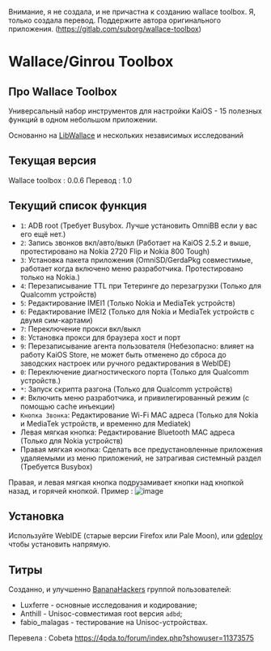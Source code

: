 Внимание, я не создала, и не причастна к созданию wallace toolbox. Я, только создала перевод. Поддержите автора оригинального приложения. (https://gitlab.com/suborg/wallace-toolbox)
# Wallace/Ginrou Toolbox

## Про Wallace Toolbox

Универсальный набор инструментов для настройки KaiOS - 15 полезных функций в одном небольшом приложении.

Основанно на [LibWallace](https://gist.github.com/plugnburn/00fa61006513cdb0a12adf61a6e425e1) и нескольких независимых исследований

## Текущая версия

Wallace toolbox : 0.0.6
Перевод : 1.0

## Текущий список функция

- `1`: ADB root (Требует Busybox. Лучше установить OmniBB если у вас его ещё нет.)
- `2`: Запись звонков вкл/авто/выкл (Работает на KaiOS 2.5.2 и выше, протестировано на Nokia 2720 Flip и Nokia 800 Tough)
- `3`: Установка пакета приложения (OmniSD/GerdaPkg совместимые, работает когда включено меню разработчика. Протестировано только на Nokia.)
- `4`: Перезаписывание TTL при Тетеринге до перезагрузки (Только для Qualcomm устройств)
- `5`: Редактирование IMEI1 (Только Nokia и MediaTek устройств)
- `6`: Редактирование IMEI2 (Только для Nokia и MediaTek устройств с двумя сим-картами)
- `7`: Переключение прокси вкл/выкл
- `8`: Установка прокси для браузера хост и порт
- `9`: Перезаписывание агента пользователя (Небезопасно: влияет на работу KaiOS Store, не может быть отменено до сброса до заводских настроек или ручного редактирования в WebIDE)
- `0`: Переключение диагностического порта (Только для Qualcomm устройств.)
- `*`: Запуск скрипта разгона (Только для Qualcomm устройств)
- `#`: Включить меню разработчика, и привилегированный режим (с помощью cache инъекции)
- `Кнопка Звонка`: Редактирование Wi-Fi MAC адреса (Только для Nokia и MediaTek устройств, и временно для Mediatek)
- Левая мягкая кнопка: Редактирование Bluetooth MAC адреса (Только для Nokia устройств)
- Правая мягкая кнопка: Сделать все предустановленные приложения удаляемыми из меню приложений, не затрагивая системный раздел (Требуется Busybox)

Правая, и левая мягкая кнопка подрузамивает кнопки над кнопкой назад, и горячей кнопкой. Пример : ![image](https://github.com/Cobeta-beta/ginrou-toolbox/assets/140401724/f843d652-d6cf-4dea-abb6-6045209906e9)

## Установка

Используйте WebIDE (старые версии Firefox или Pale Moon), или [gdeploy](https://gitlab.com/suborg/gdeploy) чтобы установить напрямую.

## Титры

Созданно, и улучшенно [BananaHackers](https://bananahackers.net) группой пользователей:

- Luxferre - основные исследования и кодирование;
- Anthill - Unisoc-совместимая root версия `adbd`;
- fabio_malagas - тестирование на Unisoc-устройствах.

Перевела : Cobeta https://4pda.to/forum/index.php?showuser=11373575
